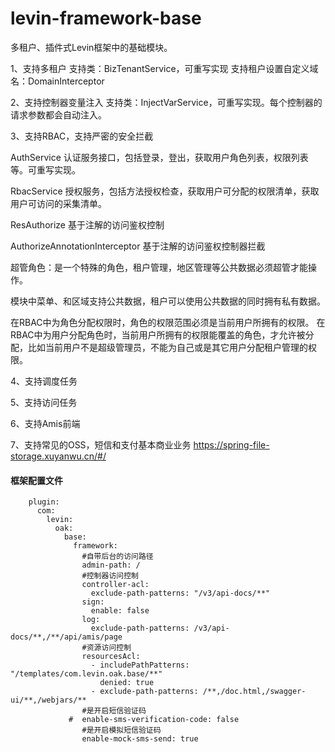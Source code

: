 # levin-framework-base

多租户、插件式Levin框架中的基础模块。

1、支持多租户
   支持类：BizTenantService，可重写实现
   支持租户设置自定义域名：DomainInterceptor 
  
2、支持控制器变量注入
   支持类：InjectVarService，可重写实现。每个控制器的请求参数都会自动注入。   
   
3、支持RBAC，支持严密的安全拦截

   AuthService 认证服务接口，包括登录，登出，获取用户角色列表，权限列表等。可重写实现。   
   
   RbacService 授权服务，包括方法授权检查，获取用户可分配的权限清单，获取用户可访问的采集清单。
   
   ResAuthorize 基于注解的访问鉴权控制
   
   AuthorizeAnnotationInterceptor 基于注解的访问鉴权控制器拦截
   
   超管角色：是一个特殊的角色，租户管理，地区管理等公共数据必须超管才能操作。
    
   模块中菜单、和区域支持公共数据，租户可以使用公共数据的同时拥有私有数据。
   
   在RBAC中为角色分配权限时，角色的权限范围必须是当前用户所拥有的权限。
   在RBAC中为用户分配角色时，当前用户所拥有的权限能覆盖的角色，才允许被分配，比如当前用户不是超级管理员，不能为自己或是其它用户分配租户管理的权限。
   
   
4、支持调度任务 
   
5、支持访问任务    
   
6、支持Amis前端

7、支持常见的OSS，短信和支付基本商业业务
   https://spring-file-storage.xuyanwu.cn/#/ 

#### 框架配置文件
 
        plugin:
          com:
            levin:
              oak:
                base:
                  framework:
                    #自带后台的访问路径
                    admin-path: /
                    #控制器访问控制
                    controller-acl:
                      exclude-path-patterns: "/v3/api-docs/**"
                    sign:
                      enable: false
                    log:
                      exclude-path-patterns: /v3/api-docs/**,/**/api/amis/page
                    #资源访问控制
                    resourcesAcl:
                      - includePathPatterns: "/templates/com.levin.oak.base/**"
                        denied: true
                      - exclude-path-patterns: /**,/doc.html,/swagger-ui/**,/webjars/**
                    #是开启短信验证码
                 #  enable-sms-verification-code: false
                    #是开启模拟短信验证码
                    enable-mock-sms-send: true


